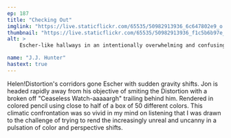 ```yaml
---
ep: 187
title: "Checking Out"
imglink: "https://live.staticflickr.com/65535/50982913936_6c647802e9_o.jpg"
thumbnail: "https://live.staticflickr.com/65535/50982913936_f1c5b6b97e_q.jpg"
alt: >
    Escher-like hallways in an intentionally overwhelming and confusing multitude of colours and angles. At the top left, long fingers wrap around a door. The words &quot;CEASELESS WATCHER-&quot; are written in the centre at an angle, and a small figure appears to be falling away from it with a scream.

name: "J.J. Hunter"
hastext: true
---
```

Helen!Distortion's corridors gone Escher with sudden gravity shifts. Jon is headed rapidly away from his objective of smiting the Distortion with a broken off "Ceaseless Watch-aaaaargh" trailing behind him. Rendered in colored pencil using close to half of a box of 50 different colors. This climatic confrontation was so vivid in my mind on listening that I was drawn to the challenge of trying to rend the increasingly unreal and uncanny in a pulsation of color and perspective shifts.